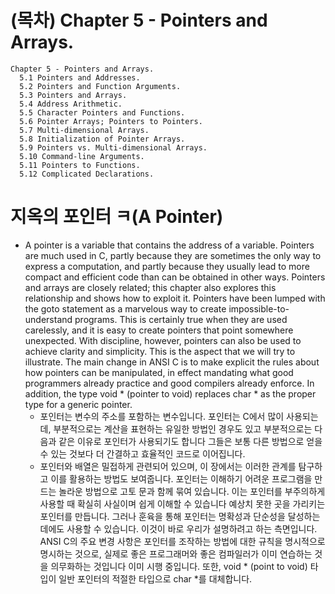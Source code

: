 # (목차) Chapter 5 - Pointers and Arrays.

```
Chapter 5 - Pointers and Arrays.
  5.1 Pointers and Addresses.
  5.2 Pointers and Function Arguments.
  5.3 Pointers and Arrays.
  5.4 Address Arithmetic.
  5.5 Character Pointers and Functions.
  5.6 Pointer Arrays; Pointers to Pointers.
  5.7 Multi-dimensional Arrays.
  5.8 Initialization of Pointer Arrays.
  5.9 Pointers vs. Multi-dimensional Arrays.
  5.10 Command-line Arguments.
  5.11 Pointers to Functions.
  5.12 Complicated Declarations.
```

# 지옥의 포인터 ㅋ(A Pointer)
- A pointer is a variable that contains the address of a variable. Pointers are much used in C, partly because they are sometimes the only way to express a computation, and partly because
they usually lead to more compact and efficient code than can be obtained in other ways.
Pointers and arrays are closely related; this chapter also explores this relationship and shows how to exploit it.
Pointers have been lumped with the goto statement as a marvelous way to create impossible-to-understand programs. This is certainly true when they are used carelessly, and it is easy to
create pointers that point somewhere unexpected. With discipline, however, pointers can also be used to achieve clarity and simplicity. This is the aspect that we will try to illustrate.
The main change in ANSI C is to make explicit the rules about how pointers can be manipulated, in effect mandating what good programmers already practice and good compilers
already enforce. In addition, the type void * (pointer to void) replaces char * as the proper type for a generic pointer.
  - 포인터는 변수의 주소를 포함하는 변수입니다. 포인터는 C에서 많이 사용되는데, 부분적으로는 계산을 표현하는 유일한 방법인 경우도 있고 부분적으로는 다음과 같은 이유로 포인터가 사용되기도 합니다
그들은 보통 다른 방법으로 얻을 수 있는 것보다 더 간결하고 효율적인 코드로 이어집니다.
  - 포인터와 배열은 밀접하게 관련되어 있으며, 이 장에서는 이러한 관계를 탐구하고 이를 활용하는 방법도 보여줍니다.
포인터는 이해하기 어려운 프로그램을 만드는 놀라운 방법으로 고토 문과 함께 묶여 있습니다. 이는 포인터를 부주의하게 사용할 때 확실히 사실이며 쉽게 이해할 수 있습니다
예상치 못한 곳을 가리키는 포인터를 만듭니다. 그러나 훈육을 통해 포인터는 명확성과 단순성을 달성하는 데에도 사용할 수 있습니다. 이것이 바로 우리가 설명하려고 하는 측면입니다.
ANSI C의 주요 변경 사항은 포인터를 조작하는 방법에 대한 규칙을 명시적으로 명시하는 것으로, 실제로 좋은 프로그래머와 좋은 컴파일러가 이미 연습하는 것을 의무화하는 것입니다
이미 시행 중입니다. 또한, void * (point to void) 타입이 일반 포인터의 적절한 타입으로 char *를 대체합니다.
